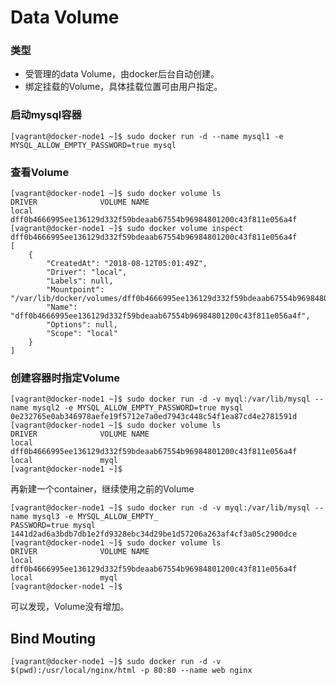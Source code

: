 # Data Volume # 

### 类型 ###   

- 受管理的data Volume，由docker后台自动创建。
- 绑定挂载的Volume，具体挂载位置可由用户指定。
 

### 启动mysql容器 ###

	[vagrant@docker-node1 ~]$ sudo docker run -d --name mysql1 -e MYSQL_ALLOW_EMPTY_PASSWORD=true mysql


### 查看Volume ###

	[vagrant@docker-node1 ~]$ sudo docker volume ls
	DRIVER              VOLUME NAME
	local               dff0b4666995ee136129d332f59bdeaab67554b96984801200c43f811e056a4f
	[vagrant@docker-node1 ~]$ sudo docker volume inspect dff0b4666995ee136129d332f59bdeaab67554b96984801200c43f811e056a4f
	[
	    {
	        "CreatedAt": "2018-08-12T05:01:49Z",
	        "Driver": "local",
	        "Labels": null,
	        "Mountpoint": "/var/lib/docker/volumes/dff0b4666995ee136129d332f59bdeaab67554b96984801200c43f811e056a4f/_data",
	        "Name": "dff0b4666995ee136129d332f59bdeaab67554b96984801200c43f811e056a4f",
	        "Options": null,
	        "Scope": "local"
	    }
	]


### 创建容器时指定Volume ### 

	[vagrant@docker-node1 ~]$ sudo docker run -d -v myql:/var/lib/mysql --name mysql2 -e MYSQL_ALLOW_EMPTY_PASSWORD=true mysql
	0e232765e0ab346978aefe19f5712e7a0ed7943c448c54f1ea87cd4e2781591d
	[vagrant@docker-node1 ~]$ sudo docker volume ls
	DRIVER              VOLUME NAME
	local               dff0b4666995ee136129d332f59bdeaab67554b96984801200c43f811e056a4f
	local               myql
	[vagrant@docker-node1 ~]$

再新建一个container，继续使用之前的Volume

	[vagrant@docker-node1 ~]$ sudo docker run -d -v myql:/var/lib/mysql --name mysql3 -e MYSQL_ALLOW_EMPTY_
	PASSWORD=true mysql
	1441d2ad6a3bdb7db1e2fd9328ebc34d29be1d57206a263af4cf3a05c2900dce
	[vagrant@docker-node1 ~]$ sudo docker volume ls
	DRIVER              VOLUME NAME
	local               dff0b4666995ee136129d332f59bdeaab67554b96984801200c43f811e056a4f
	local               myql
	[vagrant@docker-node1 ~]$

可以发现，Volume没有增加。

## Bind Mouting ##

	[vagrant@docker-node1 ~]$ sudo docker run -d -v $(pwd):/usr/local/nginx/html -p 80:80 --name web nginx

